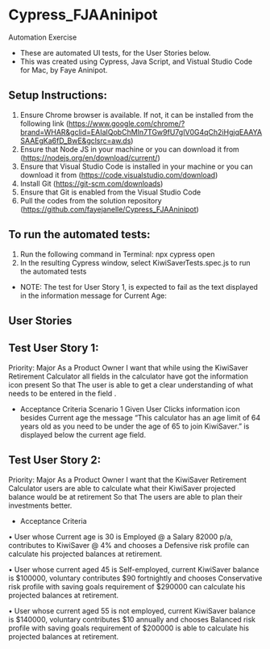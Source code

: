 # Cypress_FJAAninipot
Automation Exercise

* These are automated UI tests, for the User Stories below.
* This was created using Cypress, Java Script, and Vistual Studio Code for Mac, by Faye Aninipot.

## Setup Instructions:
1.	Ensure Chrome browser is available. If not, it can be installed from the following link (https://www.google.com/chrome/?brand=WHAR&gclid=EAIaIQobChMIn7TGw9fU7gIV0G4qCh2iHgjqEAAYASAAEgKa6fD_BwE&gclsrc=aw.ds)  
2.	Ensure that Node JS in your machine or you can download it from (https://nodejs.org/en/download/current/) 
3.	Ensure that Visual Studio Code is installed in your machine or you can download it from (https://code.visualstudio.com/download) 
4.	Install Git (https://git-scm.com/downloads) 
5.	Ensure that Git is enabled from the Visual Studio Code
6.	Pull the codes from the solution repository (https://github.com/fayejanelle/Cypress_FJAAninipot)

## To run the automated tests:
1.	Run the following command in Terminal: npx cypress open
2.	In the resulting Cypress window, select KiwiSaverTests.spec.js to run the automated tests

* NOTE: The test for User Story 1, is expected to fail as the text displayed in the information message for Current Age:

## User Stories

## Test User Story 1: 
Priority: Major
As a Product Owner 
I want that while using the KiwiSaver Retirement Calculator all fields in the calculator have got the information icon present
So that 
The user is able to get a clear understanding of what needs to be entered in the field .

* Acceptance Criteria
Scenario 1 
Given User Clicks information icon besides Current age the message “This calculator has an age limit of 64 years old as you need to be under the age of 65 to join KiwiSaver.” is displayed below the current age field.

## Test User Story 2:
Priority: Major
As a Product Owner 
I want that the KiwiSaver Retirement Calculator users are able to calculate what their KiwiSaver projected balance would be at retirement
So that 
The users are able to plan their investments better.

* Acceptance Criteria

•	User whose Current age is 30 is Employed @ a Salary 82000 p/a, contributes to KiwiSaver @ 4% and chooses a Defensive risk profile can calculate his projected balances at retirement.

•	 User whose current aged 45 is Self-employed, current KiwiSaver balance is $100000, voluntary contributes $90 fortnightly and chooses Conservative risk profile with saving goals requirement of $290000 can calculate his projected balances at retirement.

•	User whose current aged 55 is not employed, current KiwiSaver balance is $140000, voluntary contributes $10 annually and chooses Balanced risk profile with saving goals requirement of $200000 is able to calculate his projected balances at retirement.
